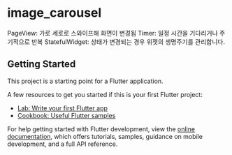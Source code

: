 # image_carousel

PageView: 가로 세로로 스와이프해 화면이 변경됨
Timer: 일정 시간을 기다리거나 주기적으로 반복
StatefulWidget: 상태가 변경되는 경우 위젯의 생명주기를 관리합니다.

## Getting Started

This project is a starting point for a Flutter application.

A few resources to get you started if this is your first Flutter project:

- [Lab: Write your first Flutter app](https://docs.flutter.dev/get-started/codelab)
- [Cookbook: Useful Flutter samples](https://docs.flutter.dev/cookbook)

For help getting started with Flutter development, view the
[online documentation](https://docs.flutter.dev/), which offers tutorials,
samples, guidance on mobile development, and a full API reference.
